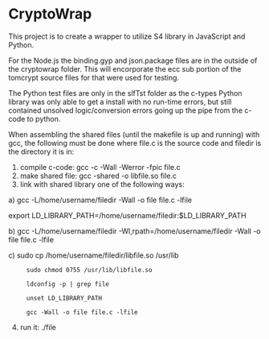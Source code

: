 # CryptoWrap

This project is to create a wrapper to utilize S4 library in JavaScript and Python.

For the Node.js the binding.gyp and json.package files are in the outside of the cryptowrap folder.  This will encorporate the ecc
sub portion of the tomcrypt source files for that were used for testing.

The Python test files are only in the slfTst folder as the c-types Python library was only able to get a install with no run-time errors, but still contained unsolved logic/conversion errors going up the pipe from the c-code to python.

When assembling the shared files (until the makefile is up and running) with gcc, the following must be done where file.c is the source code and filedir is the directory it is in:

  1) compile c-code: gcc -c -Wall -Werror -fpic file.c
  2) make shared file: gcc -shared -o libfile.so file.c
  3) link with shared library one of the following ways:
      
a) gcc -L/home/username/filedir -Wall -o file file.c -lfile 

export LD_LIBRARY_PATH=/home/username/filedir:$LD_LIBRARY_PATH   

b) gcc -L/home/username/filedir -Wl,rpath=/home/username/filedir -Wall -o file file.c -lfile

c) sudo cp /home/username/filedir/libfile.so /usr/lib

         sudo chmod 0755 /usr/lib/libfile.so
     
         ldconfig -p | grep file
         
         unset LD_LIBRARY_PATH
         
         gcc -Wall -o file file.c -lfile
   
  4) run it: ./file
